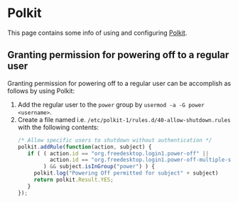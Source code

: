 # Polkit
This page contains some info of using and configuring [Polkit].

## Granting permission for powering off to a regular user
Granting permission for powering off to a regular user can be accomplish as follows by using Polkit:

1. Add the regular user to the `power` group by `usermod -a -G power <username>`.
1. Create a file named i.e. `/etc/polkit-1/rules.d/40-allow-shutdown.rules`  with the following contents:
   ```javascript
   /* Allow specific users to shutdown without authentication */
   polkit.addRule(function(action, subject) {
      if ( ( action.id == "org.freedesktop.login1.power-off" ||
             action.id == "org.freedesktop.login1.power-off-multiple-sessions"
           ) && subject.isInGroup("power") ) {
        polkit.log("Powering Off permitted for subject" + subject)
        return polkit.Result.YES;
      }
   });
   ```

[Polkit]: https://www.freedesktop.org/wiki/Software/polkit/